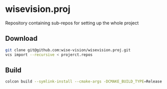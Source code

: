 # wisevision.proj
Repository containing sub-repos for setting up the whole project


## Download 

```bash
git clone git@github.com:wise-vision/wisevision.proj.git
vcs import --recursive < projerct.repos
```

## Build

```bash
colcon build --symlink-install --cmake-args -DCMAKE_BUILD_TYPE=Release
```




